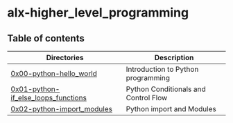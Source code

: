 # alx-higher_level_programming

## Table of contents
Directories | Description
----------- | -----------
[0x00-python-hello_world](./0x00-python-hello_world) | Introduction to Python programming
[0x01-python-if_else_loops_functions](./0x01-python-if_else_loops_functions) | Python Conditionals and Control Flow
[0x02-python-import_modules](./0x02-python-import_modules) | Python import and Modules
